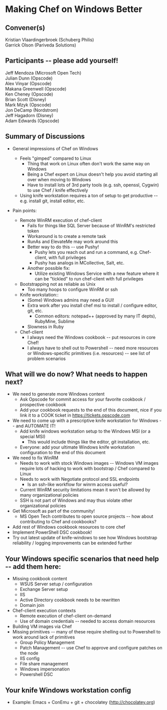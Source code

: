 Making Chef on Windows Better
=============

## Convener(s)
Kristian Vlaardingerbroek (Schuberg Philis)  
Garrick Olson (Pariveda Solutions)  

## Participants -- please add yourself!
Jeff Mendoza (Microsoft Open Tech)  
Julian Dunn (Opscode)  
Alex Vinyar (Opscode)  
Makana Greenwell (Opscode)  
Ken Cheney (Opscode)  
Brian Scott (Disney)  
Mark Mzyk (Opscode)  
Jon DeCamp (Nordstrom)  
Jeff Hagadorn (Disney)  
Adam Edwards (Opscode)  

## Summary of Discussions

* General impressions of Chef on Windows
  * Feels "gimped" compared to Linux
    * Thing that work on Linux often don't work the same way on Windows
    * Being a Chef expert on Linux doesn't help you avoid starting all over when moving to Windows
    * Have to install lots of 3rd party tools (e.g. ssh, openssl, Cygwin) to use Chef / knife effectively
  * Using knife workstation requires a ton of setup to get productive -- e.g. install git, install editor, etc.

* Pain points:
  * Remote WinRM execution of chef-client
    * Fails for things like SQL Server because of WinRM's restricted token
    * Workaround is to create a remote task
    * RunAs and ElevateMe may work around this
    * Better way to do this -- use Pushy!
      * Pushy lets you reach out and run a command, e.g. Chef-client, with full privileges
      * Pushy has analogs in MCollective, Salt, etc.
    * Another possible fix:
      * Utilize existing Windows Service with a new feature where it can be "tickled" to run chef-client with full privileges   
  * Bootstrapping not as reliable as Unix
      * Too many hoops to configure WinRM or ssh
  * Knife workstation::
      * (Some) Windows admins may need a GUI!
      * Extra work after you install chef msi to install / configure editor, git, etc.
        * Common editors: notepad++ (approved by many IT depts), RubyMine, Sublime
      * Slowness in Ruby
  * Chef-client
      * I always need the Windows cookbook -- put resources in core Chef!
      * I always have to shell out to Powershell -- need more resources or Windows-specific primitives (i.e. resources) -- see list of problem scenarios

## What will we do now?  What needs to happen next?

* We need to generate more Windows content
  * Ask Opscode for commit access for your favorite cookbook / prospective cookbook
  * Add your cookbook requests to the end of this document, nice if you link it to a COOK ticket in https://tickets.opscode.com
* We need to come up with a prescriptive knife workstation for Windows -- and AUTOMATE IT!
  * Add knife windows workstation setup to the Windows MSI (or a special MSI)
    * This would include things like the editor, git installation, etc.
  * Everyone: add your ultimate Windows knife workstation configuration to the end of this document
* We need to fix WinRM
  * Needs to work with stock Windows images -- Windows VM images require lots of hacking to work with bootstrap / Chef compared to Linux
  * Needs to work with Negotiate protocol and SSL endpoints
     * Is an ssh-like workflow for winrm access useful?
  * Current WinRM security limitations mean it won't be allowed by many organizational policies
  * SSH is not part of Windows and may thus violate other organizational policies
* Get Microsoft as part of the community!
  * MS Open Tech contributes to open source projects -- how about contributing to Chef and cookbooks?
* Add rest of Windows cookbook resources to core chef
* Implement PowerShell DSC cookbook!
* Try out latest update of knife-windows to see how Windows bootstrap reliability / logging improvements can be extended further
  
## Your Windows specific scenarios that need help -- add them here:

* Missing cookbook content
  * WSUS Server setup / configuration
  * Exchange Server setup
  * IIS
  * Active Directory cookbook needs to be rewritten
  * Domain join
* Chef-client execution contexts
  * Remote execution of chef-client on-demand
  * Use of domain credentials -- needed to access domain resources
* Building VM images via Chef
* Missing primitives -- many of these require shelling out to Powershell to work around lack of primitives
  * Group Policy Management
  * Patch Management -- use Chef to approve and configure patches on the node
  * IIS config
  * File share management
  * Windows impersonation
  * Powershell DSC

## Your knife Windows workstation config
 
* Example: Emacs + ConEmu + git + chocolatey (http://chocolatey.org)


